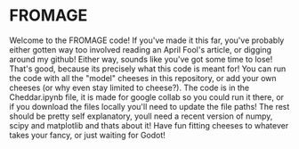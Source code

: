 # FROMAGE
Welcome to the FROMAGE code!
If you've made it this far, you've probably either gotten way too involved reading an April Fool's article, or digging around my github! Either way, sounds like you've got some time to lose!
That's good, because its precisely what this code is meant for!
You can run the code with all the "model" cheeses in this repository, or add your own cheeses (or why even stay limited to cheese?). The code is in the Cheddar.ipynb file, it is made for google collab so you could run it there, or if you download the files locally you'll need to update the file paths!
The rest should be pretty self explanatory, youll need a recent version of numpy, scipy and matplotlib and thats about it!
Have fun fitting cheeses to whatever takes your fancy, or just waiting for Godot!
